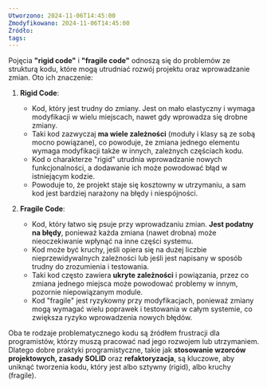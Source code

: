 ```yaml
---
Utworzono: 2024-11-06T14:45:00
Zmodyfikowano: 2024-11-06T14:45:00
Źródło: 
tags:
---
```


Pojęcia **"rigid code"** i **"fragile code"** odnoszą się do problemów ze strukturą kodu, które mogą utrudniać rozwój projektu oraz wprowadzanie zmian. Oto ich znaczenie:

1. **Rigid Code**:
   - Kod, który jest trudny do zmiany. Jest on mało elastyczny i wymaga modyfikacji w wielu miejscach, nawet gdy wprowadza się drobne zmiany.
   - Taki kod zazwyczaj **ma wiele zależności** (moduły i klasy są ze sobą mocno powiązane), co powoduje, że zmiana jednego elementu wymaga modyfikacji także w innych, zależnych częściach kodu.
   - Kod o charakterze "rigid" utrudnia wprowadzanie nowych funkcjonalności, a dodawanie ich może powodować błąd w istniejącym kodzie.
   - Powoduje to, że projekt staje się kosztowny w utrzymaniu, a sam kod jest bardziej narażony na błędy i niespójności.

2. **Fragile Code**:
   - Kod, który łatwo się psuje przy wprowadzaniu zmian. **Jest podatny na błędy**, ponieważ każda zmiana (nawet drobna) może nieoczekiwanie wpłynąć na inne części systemu.
   - Kod może być kruchy, jeśli opiera się na dużej liczbie nieprzewidywalnych zależności lub jeśli jest napisany w sposób trudny do zrozumienia i testowania.
   - Taki kod często zawiera **ukryte zależności** i powiązania, przez co zmiana jednego miejsca może powodować problemy w innym, pozornie niepowiązanym module.
   - Kod "fragile" jest ryzykowny przy modyfikacjach, ponieważ zmiany mogą wymagać wielu poprawek i testowania w całym systemie, co zwiększa ryzyko wprowadzenia nowych błędów.

Oba te rodzaje problematycznego kodu są źródłem frustracji dla programistów, którzy muszą pracować nad jego rozwojem lub utrzymaniem. Dlatego dobre praktyki programistyczne, takie jak **stosowanie wzorców projektowych, zasady SOLID** oraz **refaktoryzacja**, są kluczowe, aby uniknąć tworzenia kodu, który jest albo sztywny (rigid), albo kruchy (fragile).